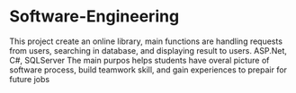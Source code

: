 # Software-Engineering
This project create an online library, main functions are handling requests from users, searching in database, and displaying result to users. ASP.Net, C#, SQLServer
The main purpos helps students have overal picture of software process, build teamwork skill, and gain experiences to prepair for future jobs
